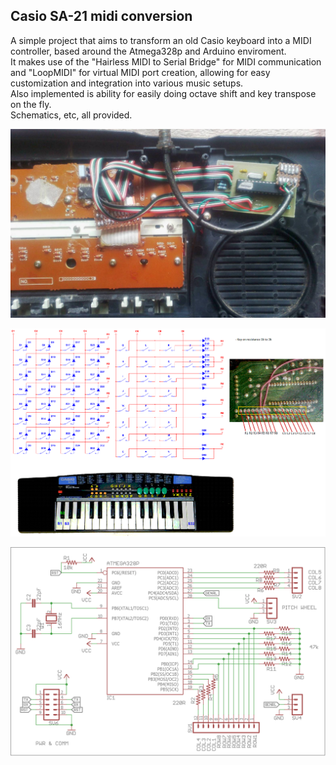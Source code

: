 ## Casio SA-21 midi conversion
A simple project that aims to transform an old Casio keyboard into a MIDI controller, based around the Atmega328p and 
Arduino enviroment.  
It makes use of the "Hairless MIDI to Serial Bridge" for MIDI communication and "LoopMIDI" for virtual MIDI port creation, allowing for easy customization and integration into various music setups.  
Also implemented is ability for easily doing octave shift and key transpose on the fly.  
Schematics, etc, all provided. 

<p align="left">
<img src="img1.jpg"/>
</p>

<p align="left">
<img src="Casio_SA-21_key_matrix.png"/>
</p>

<p align="left">
<img src="schematic.png"/>
</p>
